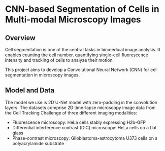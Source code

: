 # CNN-based Segmentation of Cells in Multi-modal Microscopy Images

## Overview
Cell segmentation is one of the central tasks in biomedical image analysis. It enables counting the cell number, quantifying single-cell fluorescence intensity and tracking of cells to analyze their motion.

This project aims to develop a Convolutional Neural Network (CNN) for cell segmentation in microscopy images.

## Model and Data
The model we use is 2D U-Net model with zero-padding in the convolution layers. 
The datasets comprise 2D time-lapse microscopy image data from the Cell Tracking Challenge of three different imaging modalities:

* Fluorescence microscopy: HeLa cells stably expressing H2b-GFP
* Differential interference contrast (DIC) microscopy: HeLa cells on a flat glass
* Phase-contrast microscopy: Glioblastoma-astrocytoma U373 cells on a polyacrylamide substrate